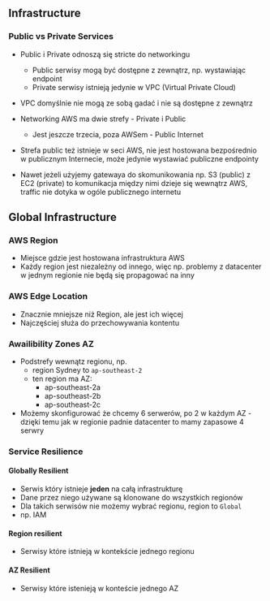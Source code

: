## Infrastructure

### Public vs Private Services
- Public i Private odnoszą się stricte do networkingu
	-	Public serwisy mogą być dostępne z zewnątrz, np. wystawiając endpoint
	- Private serwisy istnieją jedynie w VPC (Virtual Private Cloud)
- VPC domyślnie nie mogą ze sobą gadać i nie są dostępne z zewnątrz

- Networking AWS ma dwie strefy - Private i Public
	- Jest jeszcze trzecia, poza AWSem - Public Internet
- Strefa public też istnieje w seci AWS, nie jest hostowana bezpośrednio w publicznym Internecie, może jedynie wystawiać publiczne endpointy
- Nawet jeżeli użyjemy gatewaya do skomunikowania np. S3 (public) z EC2 (private) to komunikacja między nimi dzieje się wewnątrz AWS, traffic nie dotyka w ogóle publicznego internetu

## Global Infrastructure
### AWS Region
-	Miejsce gdzie jest hostowana infrastruktura AWS
- Każdy region jest niezależny od innego, więc np. problemy z datacenter w jednym regionie nie będą się propagować na inny

### AWS Edge Location
- Znacznie mniejsze niż Region, ale jest ich więcej
- Najczęściej służa do przechowywania kontentu

### Awailibility Zones AZ
- Podstrefy wewnątz regionu, np.
	- region Sydney to `ap-southeast-2`
	- ten region ma AZ:
		-	ap-southeast-2a
		-	ap-southeast-2b
		-	ap-southeast-2c
- Możemy skonfigurować że chcemy 6 serwerów, po 2 w każdym AZ - dzięki temu jak w regionie padnie datacenter to mamy zapasowe 4 serwry

### Service Resilience
#### Globally Resilient
-	Serwis który istnieje __jeden__ na całą infrastrukturę
- Dane przez niego używane są klonowane do wszystkich regionów
- Dla takich serwisów nie możemy wybrać regionu, region to `Global`
- np. IAM

#### Region resilient
- Serwisy które istnieją w kontekście jednego regionu

#### AZ Resilient
- Serwisy które istenieją w konteście jednego AZ
